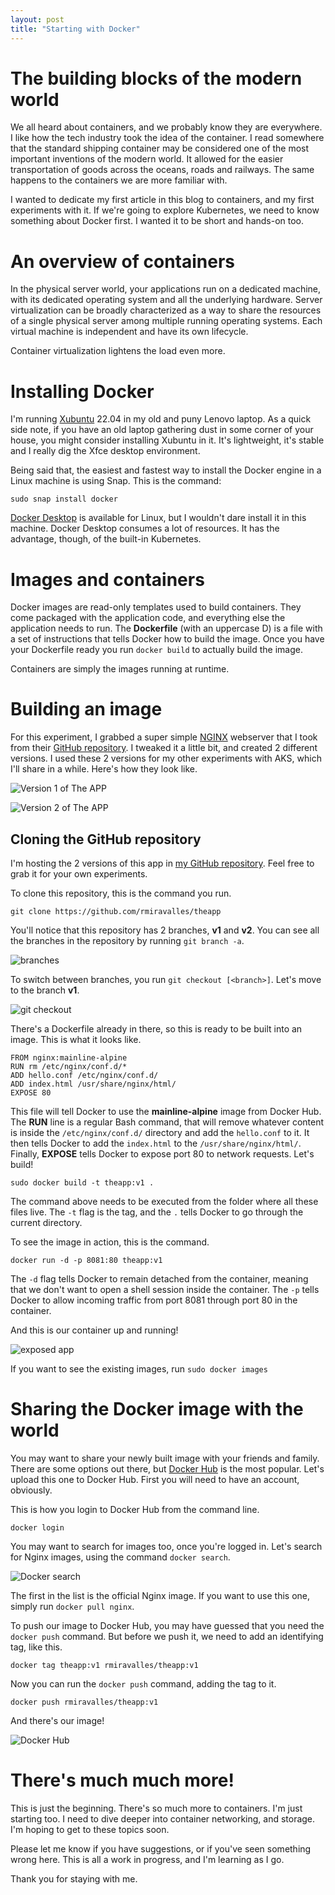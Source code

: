 ```yaml
---
layout: post
title: "Starting with Docker"
---
```

# The building blocks of the modern world

We all heard about containers, and we probably know they are everywhere. I like how the tech industry took the idea of the container.
I read somewhere that the standard shipping container may be considered one of the most important inventions of the modern world.
It allowed for the easier transportation of goods across the oceans, roads and railways. The same happens to the containers we are more familiar with.

I wanted to dedicate my first article in this blog to containers, and my first experiments with it. If we're going to explore Kubernetes,
we need to know something about Docker first. I wanted it to be short and hands-on too.

# An overview of containers

In the physical server world, your applications run on a dedicated machine, with its dedicated operating system and all the underlying hardware.
Server virtualization can be broadly characterized as a way to share the resources of a single physical server among multiple running operating
systems. Each virtual machine is independent and have its own lifecycle.

Container virtualization lightens the load even more.

# Installing Docker

I'm running [Xubuntu](https://xubuntu.org/) 22.04 in my old and puny Lenovo laptop. As a quick side note, if you have an old laptop
gathering dust in some corner of your house, you might consider installing Xubuntu in it. It's lightweight, it's stable and
I really dig the Xfce desktop environment.

Being said that, the easiest and fastest way to install the Docker engine in a Linux machine is using Snap. This is the command:

`sudo snap install docker`

[Docker Desktop](https://docs.docker.com/desktop/install/linux-install/) is available for Linux, but I wouldn't dare install it
in this machine. Docker Desktop consumes a lot of resources. It has the advantage, though, of the built-in Kubernetes. 

# Images and containers

Docker images are read-only templates used to build containers. They come packaged with the application code, and everything else the application needs to run. The **Dockerfile** (with an uppercase D) is a file with a set of instructions that tells Docker how to build the image. Once you have your Dockerfile ready you run `docker build` to actually build the image.

Containers are simply the images running at runtime.

# Building an image

For this experiment, I grabbed a super simple [NGINX](https://www.nginx.com/) webserver that I took from their [GitHub repository](https://github.com/nginxinc/NGINX-Demos/tree/master/nginx-hello). I tweaked it a little bit, and created 2 different versions. I used these 2 versions for my other experiments with AKS, which I'll share in a while. Here's how they look like.

![Version 1 of The APP](../assets/images/theappv1.png)

![Version 2 of The APP](../assets/images/theappv2.png)

## Cloning the GitHub repository

I'm hosting the 2 versions of this app in [my GitHub repository](https://github.com/rmiravalles/theapp). Feel free to grab it for your own experiments.

To clone this repository, this is the command you run.

`git clone https://github.com/rmiravalles/theapp`

You'll notice that this repository has 2 branches, **v1** and **v2**. You can see all the branches in the repository by running `git branch -a`.

![branches](../assets/images/gitbranch.png)

To switch between branches, you run `git checkout [<branch>]`. Let's move to the branch **v1**.

![git checkout](../assets/images/gitcheckoutv1.png)

There's a Dockerfile already in there, so this is ready to be built into an image. This is what it looks like.

```
FROM nginx:mainline-alpine
RUN rm /etc/nginx/conf.d/*
ADD hello.conf /etc/nginx/conf.d/
ADD index.html /usr/share/nginx/html/
EXPOSE 80
```
This file will tell Docker to use the **mainline-alpine** image from Docker Hub. The **RUN** line is a regular Bash command, that will remove whatever content is inside the `/etc/nginx/conf.d/` directory and add the `hello.conf` to it. It then tells Docker to add the `index.html` to the `/usr/share/nginx/html/`. Finally, **EXPOSE** tells Docker to expose port 80 to network requests. Let's build!

`sudo docker build -t theapp:v1 .`

The command above needs to be executed from the folder where all these files live. The `-t` flag is the tag, and the `.` tells Docker to go through the current directory.

To see the image in action, this is the command.

`docker run -d -p 8081:80 theapp:v1`

The `-d` flag tells Docker to remain detached from the container, meaning that we don't want to open a shell session inside the container. The `-p` tells Docker to allow incoming traffic from port 8081 through port 80 in the container.

And this is our container up and running!

![exposed app](../assets/images/exposedv1local.png)

If you want to see the existing images, run `sudo docker images`

# Sharing the Docker image with the world

You may want to share your newly built image with your friends and family. There are some options out there, but [Docker Hub](https://hub.docker.com/) is the most popular. Let's upload this one to Docker Hub. First you will need to have an account, obviously.

This is how you login to Docker Hub from the command line.

`docker login`

You may want to search for images too, once you're logged in. Let's search for Nginx images, using the command `docker search`.

![Docker search](../assets/images/dockersearch.png)

The first in the list is the official Nginx image. If you want to use this one, simply run `docker pull nginx`.

To push our image to Docker Hub, you may have guessed that you need the `docker push` command. But before we push it, we need to add an identifying tag, like this.

`docker tag theapp:v1 rmiravalles/theapp:v1`

Now you can run the `docker push` command, adding the tag to it.

`docker push rmiravalles/theapp:v1`

And there's our image!

![Docker Hub](../assets/images/dockerhub.png)

# There's much much more!

This is just the beginning. There's so much more to containers. I'm just starting too. I need to dive deeper into container networking, and storage. I'm hoping to get to these topics soon.

Please let me know if you have suggestions, or if you've seen something wrong here. This is all a work in progress, and I'm learning as I go.

Thank you for staying with me.






